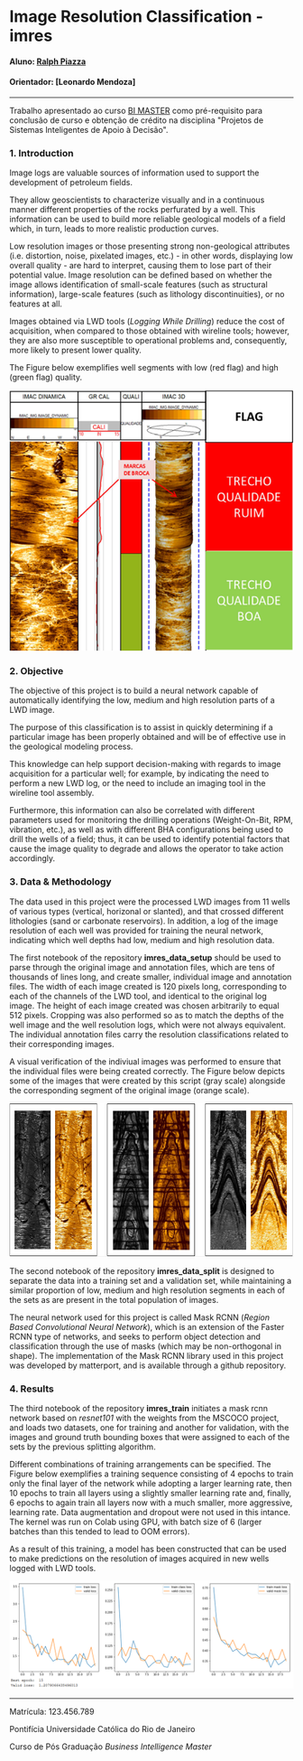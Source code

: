 # **Image Resolution Classification - imres**

#### Aluno: [Ralph Piazza](https://github.com/rpiazza87/imres)
#### Orientador: [Leonardo Mendoza]

---

Trabalho apresentado ao curso [BI MASTER](https://ica.puc-rio.ai/bi-master) como pré-requisito para conclusão de curso e obtenção de crédito na disciplina "Projetos de Sistemas Inteligentes de Apoio à Decisão".

### 1. Introduction

Image logs are valuable sources of information used to support the development of petroleum fields.

They allow geoscientists to characterize visually and in a continuous manner different properties of the rocks perfurated by a well. This information can be used to build more reliable geological models of a field which, in turn, leads to more realistic production curves. 

Low resolution images or those presenting strong non-geological attributes (i.e. distortion, noise, pixelated images, etc.) - in other words, displaying low overall quality - are hard to interpret, causing them to lose part of their potential value. Image resolution can be defined based on whether the image allows identification of small-scale features (such as structural information), large-scale features (such as lithology discontinuities), or no features at all.

Images obtained via LWD tools (*Logging While Drilling*) reduce the cost of acquisition, when compared to those obtained with wireline tools; however, they are also more susceptible to operational problems and, consequently, more likely to present lower quality.

The Figure below exemplifies well segments with low (red flag) and high (green flag) quality.

![ScreenShot](img/Image_Quality.PNG)


### 2. Objective

The objective of this project is to build a neural network capable of automatically identifying the low, medium and high resolution parts of a LWD image.

The purpose of this classification is to assist in quickly determining if a particular image has been properly obtained and will be of effective use in the geological modeling process.

This knowledge can help support decision-making with regards to image acquisition for a particular well; for example, by indicating the need to perform a new LWD log, or the need to include an imaging tool in the wireline tool assembly.

Furthermore, this information can also be correlated with different parameters used for monitoring the drilling operations (Weight-On-Bit, RPM, vibration, etc.), as well as with different BHA configurations being used to drill the wells of a field; thus, it can be used to identify potential factors that cause the image quality to degrade and allows the operator to take action accordingly.


### 3. Data & Methodology

The data used in this project were the processed LWD images from 11 wells of various types (vertical, horizonal or slanted), and that crossed different lithologies (sand or carbonate reservoirs). In addition, a log of the image resolution of each well was provided for training the neural network, indicating which well depths had low, medium and high resolution data.

The first notebook of the repository **imres_data_setup** should be used to parse through the original image and annotation files, which are tens of thousands of lines long, and create smaller, individual image and annotation files. The width of each image created is 120 pixels long, corresponding to each of the channels of the LWD tool, and identical to the original log image. The height of each image created was chosen arbitrarily to equal 512 pixels. Cropping was also performed so as to match the depths of the well image and the well resolution logs, which were not always equivalent. The individual annotation files carry the resolution classifications related to their corresponding images.

A visual verification of the indiviual images was performed to ensure that the individual files were being created correctly. The Figure below depicts some of the images that were created by this script (gray scale) alongside the corresponding segment of the original image (orange scale).

![ScreenShot](img/Image_Verification.PNG)

The second notebook of the repository **imres_data_split** is designed to separate the data into a training set and a validation set, while maintaining a similar proportion of low, medium and high resolution segments in each of the sets as are present in the total population of images.

The neural network used for this project is called Mask RCNN (*Region Based Convolutional Neural Network*), which is an extension of the Faster RCNN type of networks, and seeks to perform object detection and classification through the use of masks (which may be non-orthogonal in shape). The implementation of the Mask RCNN library used in this project was developed by matterport, and is available through a github repository.


### 4. Results

The third notebook of the repository **imres_train** initiates a mask rcnn network based on *resnet101* with the weights from the MSCOCO project, and loads two datasets, one for training and another for validation, with the images and ground truth bounding boxes that were assigned to each of the sets by the previous splitting algorithm.

Different combinations of training arrangements can be specified. The Figure below exemplifies a training sequence consisting of 4 epochs to train only the final layer of the network while adopting a larger learning rate, then 10 epochs to train all layers using a slightly smaller learning rate and, finally, 6 epochs to again train all layers now with a much smaller, more aggressive, learning rate. Data augmentation and dropout were not used in this intance. The kernel was run on Colab using GPU, with batch size of 6 (larger batches than this tended to lead to OOM errors).

As a result of this training, a model has been constructed that can be used to make predictions on the resolution of images acquired in new wells logged with LWD tools.

![ScreenShot](img/Result_History.PNG)

---

Matrícula: 123.456.789

Pontifícia Universidade Católica do Rio de Janeiro

Curso de Pós Graduação *Business Intelligence Master*
